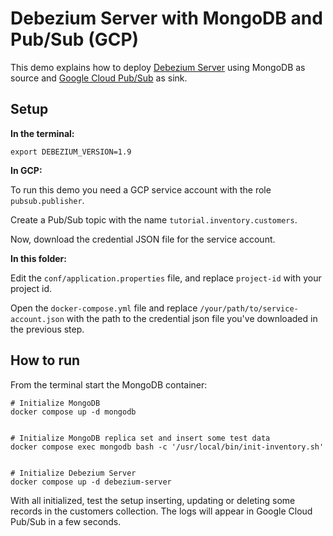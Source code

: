 # Debezium Server with MongoDB and Pub/Sub (GCP)

This demo explains how to deploy [Debezium Server](https://debezium.io/documentation/reference/operations/debezium-server.html) using MongoDB as source and [Google Cloud Pub/Sub](https://cloud.google.com/pubsub/docs) as sink.

## Setup

**In the terminal:**

```shell
export DEBEZIUM_VERSION=1.9
```

**In GCP:**

To run this demo you need a GCP service account with the role `pubsub.publisher`.

Create a Pub/Sub topic with the name `tutorial.inventory.customers`.

Now, download the credential JSON file for the service account.

**In this folder:**

Edit the `conf/application.properties` file, and replace `project-id` with your project id.

Open the `docker-compose.yml` file and replace `/your/path/to/service-account.json` with the path to the credential json file you've downloaded in the previous step.

## How to run

From the terminal start the MongoDB container:

```shell
# Initialize MongoDB
docker compose up -d mongodb


# Initialize MongoDB replica set and insert some test data
docker compose exec mongodb bash -c '/usr/local/bin/init-inventory.sh'


# Initialize Debezium Server
docker compose up -d debezium-server
```

With all initialized, test the setup inserting, updating or deleting some records in the customers collection. The logs will appear in Google Cloud Pub/Sub in a few seconds.
